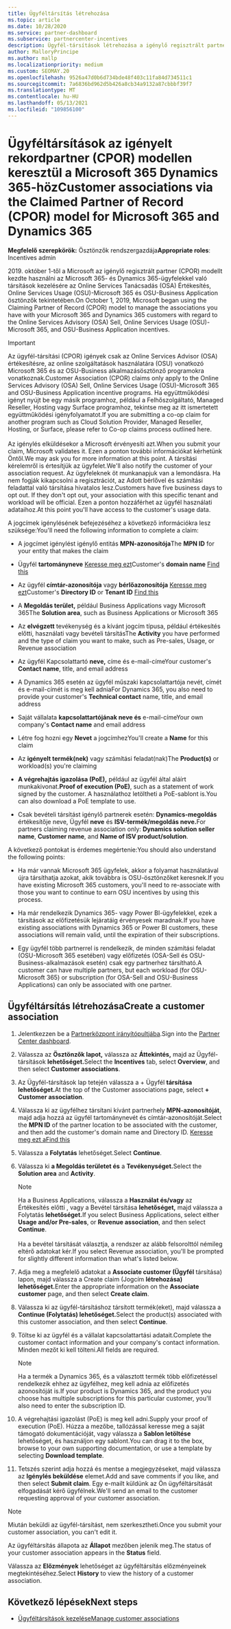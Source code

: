 ```yaml
---
title: Ügyféltársítás létrehozása
ms.topic: article
ms.date: 10/28/2020
ms.service: partner-dashboard
ms.subservice: partnercenter-incentives
description: Ügyfél-társítások létrehozása a igénylő regisztrált partner (CPOR) modellel. Segít a Dynamics 365-ügyfelek értékesítésének, használatának és Microsoft 365 & kezelésében.
author: MalloryPrincipe
ms.author: mallp
ms.localizationpriority: medium
ms.custom: SEOMAY.20
ms.openlocfilehash: 9526a47d0b6d734bde48f403c11fa84d734511c1
ms.sourcegitcommit: 7a6836bd962d5b426a8cb34a9132a87cbbbf39f7
ms.translationtype: MT
ms.contentlocale: hu-HU
ms.lasthandoff: 05/13/2021
ms.locfileid: "109856100"
---
```

# <a name="customer-associations-via-the-claimed-partner-of-record-cpor-model-for-microsoft-365-and-dynamics-365"></a><span data-ttu-id="a62c8-104">Ügyféltársítások az igényelt rekordpartner (CPOR) modellen keresztül a Microsoft 365 Dynamics 365-höz</span><span class="sxs-lookup"><span data-stu-id="a62c8-104">Customer associations via the Claimed Partner of Record (CPOR) model for Microsoft 365 and Dynamics 365</span></span>


<span data-ttu-id="a62c8-105">**Megfelelő szerepkörök:** Ösztönzők rendszergazdája</span><span class="sxs-lookup"><span data-stu-id="a62c8-105">**Appropriate roles**: Incentives admin</span></span>

<span data-ttu-id="a62c8-106">2019. október 1-től a Microsoft az igénylő regisztrált partner (CPOR) modellt kezdte használni az Microsoft 365- és Dynamics 365-ügyfelekkel való társítások kezelésére az Online Services Tanácsadás (OSA) Értékesítés, Online Services Usage (OSU)-Microsoft 365 és OSU-Business Application ösztönzők tekintetében.</span><span class="sxs-lookup"><span data-stu-id="a62c8-106">On October 1, 2019, Microsoft began using the Claiming Partner of Record (CPOR) model to manage the associations you have with your Microsoft 365 and Dynamics 365 customers with regard to the Online Services Advisory (OSA) Sell, Online Services Usage (OSU)-Microsoft 365, and OSU-Business Application incentives.</span></span>

>[!Important]
> <span data-ttu-id="a62c8-107">Az ügyfél-társítási (CPOR) igények csak az Online Services Advisor (OSA) értékesítésre, az online szolgáltatások használatára (OSU) vonatkozó Microsoft 365 és az OSU-Business alkalmazásösztönző programokra vonatkoznak.</span><span class="sxs-lookup"><span data-stu-id="a62c8-107">Customer Association (CPOR) claims only apply to the Online Services Advisory (OSA) Sell, Online Services Usage (OSU)-Microsoft 365 and OSU-Business Application incentive programs.</span></span> <span data-ttu-id="a62c8-108">Ha együttműködési igényt nyújt be egy másik programhoz, például a Felhőszolgáltató, Managed Reseller, Hosting vagy Surface programhoz, tekintse meg az itt ismertetett együttműködési igényfolyamatot.</span><span class="sxs-lookup"><span data-stu-id="a62c8-108">If you are submitting a co-op claim for another program such as Cloud Solution Provider, Managed Reseller, Hosting, or Surface, please refer to Co-op claims process outlined here.</span></span> <br><br><span data-ttu-id="a62c8-109">Az igénylés elküldésekor a Microsoft érvényesíti azt.</span><span class="sxs-lookup"><span data-stu-id="a62c8-109">When you submit your claim, Microsoft validates it.</span></span> <span data-ttu-id="a62c8-110">Ezen a ponton további információkat kérhetünk Öntől.</span><span class="sxs-lookup"><span data-stu-id="a62c8-110">We may ask you for more information at this point.</span></span> <span data-ttu-id="a62c8-111">A társítási kérelemről is értesítjük az ügyfelet.</span><span class="sxs-lookup"><span data-stu-id="a62c8-111">We'll also notify the customer of your association request.</span></span> <span data-ttu-id="a62c8-112">Az ügyfeleknek öt munkanapjuk van a lemondásra. Ha nem fogják kikapcsolni a regisztrációt, az Adott bérlővel és számítási feladattal való társítása hivatalos lesz.</span><span class="sxs-lookup"><span data-stu-id="a62c8-112">Customers have five business days to opt out. If they don't opt out, your association with this specific tenant and workload will be official.</span></span> <span data-ttu-id="a62c8-113">Ezen a ponton hozzáférhet az ügyfél használati adataihoz.</span><span class="sxs-lookup"><span data-stu-id="a62c8-113">At this point you'll have access to the customer's usage data.</span></span> 

<span data-ttu-id="a62c8-114">A jogcímek igénylésének befejezéséhez a következő információkra lesz szüksége:</span><span class="sxs-lookup"><span data-stu-id="a62c8-114">You'll need the following information to complete a claim:</span></span>

- <span data-ttu-id="a62c8-115">A jogcímet igénylést igénylő entitás **MPN-azonosítója**</span><span class="sxs-lookup"><span data-stu-id="a62c8-115">The **MPN ID** for your entity that makes the claim</span></span>

- <span data-ttu-id="a62c8-116">Ügyfél **tartományneve** [Keresse meg ezt](find-ids-and-domain-names.md)</span><span class="sxs-lookup"><span data-stu-id="a62c8-116">Customer's **domain name** [Find this](find-ids-and-domain-names.md)</span></span>

- <span data-ttu-id="a62c8-117">Az ügyfél **címtár-azonosítója** vagy **bérlőazonosítója** [Keresse meg ezt](find-ids-and-domain-names.md)</span><span class="sxs-lookup"><span data-stu-id="a62c8-117">Customer's **Directory ID** or **Tenant ID** [Find this](find-ids-and-domain-names.md)</span></span>

- <span data-ttu-id="a62c8-118">A **Megoldás terület,** például Business Applications vagy Microsoft 365</span><span class="sxs-lookup"><span data-stu-id="a62c8-118">The **Solution area**, such as Business Applications or Microsoft 365</span></span>

- <span data-ttu-id="a62c8-119">Az **elvégzett** tevékenység és a kívánt jogcím típusa, például értékesítés előtti, használati vagy bevételi társítás</span><span class="sxs-lookup"><span data-stu-id="a62c8-119">The **Activity** you have performed and the type of claim you want to make, such as Pre-sales, Usage, or Revenue association</span></span>

- <span data-ttu-id="a62c8-120">Az ügyfél Kapcsolattartó **neve,** címe és e-mail-címe</span><span class="sxs-lookup"><span data-stu-id="a62c8-120">Your customer's **Contact name**, title, and email address</span></span>

- <span data-ttu-id="a62c8-121">A Dynamics 365 esetén az ügyfél műszaki  kapcsolattartója nevét, címét és e-mail-címét is meg kell adnia</span><span class="sxs-lookup"><span data-stu-id="a62c8-121">For Dynamics 365, you also need to provide your customer's **Technical contact** name, title, and email address</span></span>

- <span data-ttu-id="a62c8-122">Saját vállalata **kapcsolattartójának neve és** e-mail-címe</span><span class="sxs-lookup"><span data-stu-id="a62c8-122">Your own company's **Contact name** and email address</span></span>

- <span data-ttu-id="a62c8-123">Létre fog hozni egy **Nevet** a jogcímhez</span><span class="sxs-lookup"><span data-stu-id="a62c8-123">You'll create a **Name** for this claim</span></span>

- <span data-ttu-id="a62c8-124">Az **igényelt termék(nek)** vagy számítási feladat(nak)</span><span class="sxs-lookup"><span data-stu-id="a62c8-124">The **Product(s)** or workload(s) you're claiming</span></span>

- <span data-ttu-id="a62c8-125">**A végrehajtás igazolása (PoE),** például az ügyfél által aláírt munkakivonat.</span><span class="sxs-lookup"><span data-stu-id="a62c8-125">**Proof of execution (PoE)**, such as a statement of work signed by the customer.</span></span> <span data-ttu-id="a62c8-126">A használathoz letöltheti a PoE-sablont is.</span><span class="sxs-lookup"><span data-stu-id="a62c8-126">You can also download a PoE template to use.</span></span>

- <span data-ttu-id="a62c8-127">Csak bevételi társítást igénylő partnerek esetén: **Dynamics-megoldás** értékesítője neve, Ügyfél **neve** és **ISV-termék/megoldás neve.**</span><span class="sxs-lookup"><span data-stu-id="a62c8-127">For partners claiming revenue association only: **Dynamics solution seller name**, **Customer name**, and **Name of ISV product/solution**.</span></span> 

<span data-ttu-id="a62c8-128">A következő pontokat is érdemes megértenie:</span><span class="sxs-lookup"><span data-stu-id="a62c8-128">You should also understand the following points:</span></span>

- <span data-ttu-id="a62c8-129">Ha már vannak Microsoft 365 ügyfelek, akkor a folyamat használatával újra társíthatja azokat, akik továbbra is OSU-ösztönzőket keresnek.</span><span class="sxs-lookup"><span data-stu-id="a62c8-129">If you have existing Microsoft 365 customers, you'll need to re-associate with those you want to continue to earn OSU incentives by using this process.</span></span>

- <span data-ttu-id="a62c8-130">Ha már rendelkezik Dynamics 365- vagy Power BI-ügyfelekkel, ezek a társítások az előfizetésük lejáratáig érvényesek maradnak.</span><span class="sxs-lookup"><span data-stu-id="a62c8-130">If you have existing associations with Dynamics 365 or Power BI customers, these associations will remain valid, until the expiration of their subscriptions.</span></span>

- <span data-ttu-id="a62c8-131">Egy ügyfél több partnerrel is rendelkezik, de minden számítási feladat (OSU-Microsoft 365 esetében) vagy előfizetés (OSA-Sell és OSU-Business-alkalmazások esetén) csak egy partnerhez társítható.</span><span class="sxs-lookup"><span data-stu-id="a62c8-131">A customer can have multiple partners, but each workload (for OSU-Microsoft 365) or subscription (for OSA-Sell and OSU-Business Applications) can only be associated with one partner.</span></span>

## <a name="create-a-customer-association"></a><span data-ttu-id="a62c8-132">Ügyféltársítás létrehozása</span><span class="sxs-lookup"><span data-stu-id="a62c8-132">Create a customer association</span></span>

1. <span data-ttu-id="a62c8-133">Jelentkezzen be a [Partnerközpont irányítópultjába](https://partner.microsoft.com/dashboard/).</span><span class="sxs-lookup"><span data-stu-id="a62c8-133">Sign into the [Partner Center dashboard](https://partner.microsoft.com/dashboard/).</span></span>

2. <span data-ttu-id="a62c8-134">Válassza az **Ösztönzők lapot,** válassza az **Áttekintés,** majd az Ügyfél-társítások **lehetőséget.**</span><span class="sxs-lookup"><span data-stu-id="a62c8-134">Select the **Incentives** tab, select **Overview**, and then select **Customer associations**.</span></span>

3. <span data-ttu-id="a62c8-135">Az Ügyfél-társítások lap tetején válassza a + Ügyfél **társítása lehetőséget.**</span><span class="sxs-lookup"><span data-stu-id="a62c8-135">At the top of the Customer associations page, select **+ Customer association**.</span></span>

4. <span data-ttu-id="a62c8-136">Válassza ki az ügyfélhez társítani kívánt partnerhely **MPN-azonosítóját**, majd adja hozzá az ügyfél tartománynevét és címtár-azonosítóját.</span><span class="sxs-lookup"><span data-stu-id="a62c8-136">Select the **MPN ID** of the partner location to be associated with the customer, and then add the customer's domain name and Directory ID.</span></span> [<span data-ttu-id="a62c8-137">Keresse meg ezt a</span><span class="sxs-lookup"><span data-stu-id="a62c8-137">Find this</span></span>](find-ids-and-domain-names.md)

5. <span data-ttu-id="a62c8-138">Válassza a **Folytatás** lehetőséget.</span><span class="sxs-lookup"><span data-stu-id="a62c8-138">Select **Continue**.</span></span>

6. <span data-ttu-id="a62c8-139">Válassza ki **a Megoldás területet és** a **Tevékenységet.**</span><span class="sxs-lookup"><span data-stu-id="a62c8-139">Select the **Solution area** and **Activity**.</span></span> 

   >[!Note]
   >
   ><span data-ttu-id="a62c8-140">Ha a Business Applications, válassza a **Használat és/vagy** az Értékesítés előtti , vagy a Bevétel társítása **lehetőséget,** majd válassza a Folytatás **lehetőséget.**</span><span class="sxs-lookup"><span data-stu-id="a62c8-140">If you select Business Applications, select either **Usage and/or Pre-sales**, or **Revenue association**, and then select **Continue**.</span></span> 
   <br><br><span data-ttu-id="a62c8-141">Ha a bevétel társítását választja, a rendszer az alább felsorolttól némileg eltérő adatokat kér.</span><span class="sxs-lookup"><span data-stu-id="a62c8-141">If you select Revenue association, you'll be prompted for slightly different information than what's listed below.</span></span>

7. <span data-ttu-id="a62c8-142">Adja meg a megfelelő adatokat a **Associate customer (Ügyfél** társítása) lapon, majd válassza a Create claim (Jogcím **létrehozása) lehetőséget.**</span><span class="sxs-lookup"><span data-stu-id="a62c8-142">Enter the appropriate information on the **Associate customer** page, and then select **Create claim**.</span></span>

8. <span data-ttu-id="a62c8-143">Válassza ki az ügyfél-társításhoz társított termék(eket), majd válassza a **Continue (Folytatás) lehetőséget.**</span><span class="sxs-lookup"><span data-stu-id="a62c8-143">Select the product(s) associated with this customer association, and then select **Continue**.</span></span>

9. <span data-ttu-id="a62c8-144">Töltse ki az ügyfél és a vállalat kapcsolattartási adatait.</span><span class="sxs-lookup"><span data-stu-id="a62c8-144">Complete the customer contact information and your company's contact information.</span></span> <span data-ttu-id="a62c8-145">Minden mezőt ki kell tölteni.</span><span class="sxs-lookup"><span data-stu-id="a62c8-145">All fields are required.</span></span> 

   >[!NOTE]
   ><span data-ttu-id="a62c8-146">Ha a termék a Dynamics 365, és a választott termék több előfizetéssel rendelkezik ehhez az ügyfélhez, meg kell adnia az előfizetés azonosítóját is.</span><span class="sxs-lookup"><span data-stu-id="a62c8-146">If your product is Dynamics 365, and the product you choose has multiple subscriptions for this particular customer, you'll also need to enter the subscription ID.</span></span>

10. <span data-ttu-id="a62c8-147">A végrehajtási igazolást (PoE) is meg kell adni.</span><span class="sxs-lookup"><span data-stu-id="a62c8-147">Supply your proof of execution (PoE).</span></span> <span data-ttu-id="a62c8-148">Húzza a mezőbe, tallózással keresse meg a saját támogató dokumentációját, vagy válassza a **Sablon letöltése** lehetőséget, és használjon egy sablont.</span><span class="sxs-lookup"><span data-stu-id="a62c8-148">You can drag it to the box, browse to your own supporting documentation, or use a template by selecting **Download template**.</span></span> 

11. <span data-ttu-id="a62c8-149">Tetszés szerint adja hozzá és mentse a megjegyzéseket, majd válassza az **Igénylés beküldése** elemet.</span><span class="sxs-lookup"><span data-stu-id="a62c8-149">Add and save comments if you like, and then select **Submit claim**.</span></span> <span data-ttu-id="a62c8-150">Egy e-mailt küldünk az Ön ügyféltársítását elfogadását kérő ügyfélnek.</span><span class="sxs-lookup"><span data-stu-id="a62c8-150">We'll send an email to the customer requesting approval of your customer association.</span></span>

   >[!NOTE]
   ><span data-ttu-id="a62c8-151">Miután beküldi az ügyfél-társítást, nem szerkesztheti.</span><span class="sxs-lookup"><span data-stu-id="a62c8-151">Once you submit your customer association, you can't edit it.</span></span>

<span data-ttu-id="a62c8-152">Az ügyféltársítás állapota az **Állapot** mezőben jelenik meg.</span><span class="sxs-lookup"><span data-stu-id="a62c8-152">The status of your customer association appears in the **Status** field.</span></span>

<span data-ttu-id="a62c8-153">Válassza az **Előzmények** lehetőséget az ügyféltársítás előzményeinek megtekintéséhez.</span><span class="sxs-lookup"><span data-stu-id="a62c8-153">Select **History** to view the history of a customer association.</span></span>

## <a name="next-steps"></a><span data-ttu-id="a62c8-154">Következő lépések</span><span class="sxs-lookup"><span data-stu-id="a62c8-154">Next steps</span></span>

- [<span data-ttu-id="a62c8-155">Ügyféltársítások kezelése</span><span class="sxs-lookup"><span data-stu-id="a62c8-155">Manage customer associations</span></span>](incentives-manage-customer-associations.md)